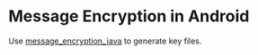 # Message Encryption in Android
Use [message_encryption_java](https://www.github.com/estelwu/message_encryption_java) to generate key files.
